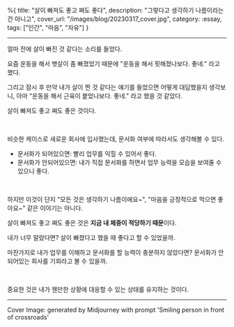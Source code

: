 %{
title: "살이 빠져도 좋고 쪄도 좋다",
description: "그렇다고 생각하기 나름이라는 건 아니고",
cover_url: "/images/blog/20230317_cover.jpg",
category: :essay,
tags: ["인간", "마음", "자유"]
}

---

얼마 전에 살이 빠진 것 같다는 소리를 들었다.

요즘 운동을 해서 뱃살이 좀 빠졌었기 때문에 "운동을 해서 핏해졌나보다. 좋네." 라고 했다.

그리고 잠시 후 만약 내가 살이 찐 것 같다는 얘기를 들었으면 어떻게 대답했을지 생각보니, 아마 "운동을 해서 근육이 붙었나보다. 좋네." 라고 했을 것 같았다.

살이 빠져도 좋고 쪄도 좋은 것이다.

<br>

비슷한 케이스로 새로운 회사에 입사했는데, 문서화 여부에 따라서도 생각해볼 수 있다.

- 문서화가 되어있으면: 빨리 업무를 익힐 수 있어서 좋다.
- 문서화가 안되어있으면: 내가 직접 문서화를 하면서 업무 능력을 모습을 보여줄 수 있으니 좋다.

<br>

하지만 이것이 단지 "모든 것은 생각하기 나름이에요~", "마음을 긍정적으로 먹으면 좋아요~" 같은 이야기는 아니다.

살이 빠져도 좋고 쪄도 좋은 것은 **지금 내 체중이 적당하기 때문**이다.

내가 너무 말랐다면? 살이 빠졌다고 했을 때 좋다고 할 수 있었을까.

마찬가지로 내가 업무를 이해하고 문서화를 할 능력이 충분하지 않았다면? 문서화가 안되어있는 회사를 기회라고 볼 수 있을까.

<br>

중요한 것은 내가 웬만한 상황에 대응할 수 있는 상태를 유지하는 것이다.

---

Cover Image: generated by Midjourney with prompt 'Smiling person in front of crossroads'
